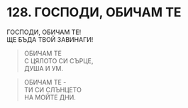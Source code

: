 # 128. ГОСПОДИ, ОБИЧАМ ТЕ  
  
ГОСПОДИ, ОБИЧАМ ТЕ!  
ЩЕ БЪДА ТВОЙ ЗАВИНАГИ!  
  
> ОБИЧАМ ТЕ  
> С ЦЯЛОТО СИ СЪРЦЕ,  
> ДУША И УМ.  

> ОБИЧАМ ТЕ -  
> ТИ СИ СЛЪНЦЕТО  
> НА МОЙТЕ ДНИ.   
